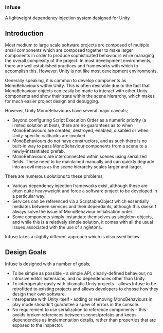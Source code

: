 ### Infuse
A lightweight dependency injection system designed for Unity

## Introduction
Most medium to large scale software projects are composed of multiple small components which are composed together to make larger components in order to produce sophisticated behaviours while managing the overall complexity of the project. In most development environments, there are well established practices and frameworks with which to accomplish this. However, Unity is not like most development environments.

Generally speaking, it is common to develop components as MonoBehaviours within Unity. This is often desirable due to the fact that MonoBehaviour objects can easily be made to interact with other Unity components and show their state within the scene hierarchy, which makes for much easier project design and debugging.

However, Unity MonoBehaviours have several major caveats;
 - Beyond configuring Script Execution Order as a numeric priority (a limited solution at best), there are no guarantees as to when MonoBehaviours are created, destroyed, enabled, disabled or when Unity-specific callbacks are invoked.
 - MonoBehaviours do not have constructors, and as such there is no built-in way to pass MonoBehaviour components from a scene to a newly-instantiated prefab.
 - MonoBehaviours are interconnected within scenes using serialized fields. These need to be maintained manually and can quickly degrade into an evil mess as the scene hierarchy scales larger and larger.

There are numerous solutions to these problems;
 - Various dependency injection frameworks exist, although these are often quite heavyweight and force a software project to be developed in a particular way.
 - Services can be referenced via a ScriptableObject which essentially mediates between services and their dependants, although this doesn't always solve the issue of MonoBehaviour initialisation order.
 - Some components simply instantiate themselves as singleton objects, and while this is a relatively simple solution, it comes with all the usual issues associated with the use of singletons.
 
 Infuse takes a slightly different approach which is discussed below.
 
## Design Goals
Infuse is designed with a number of goals;
 - To be simple as possible - a simple API, clearly-defined behaviour, no intrusive editor extensions, and no dependencies other than Unity.
 - To interoperate easily with idiomatic Unity projects - allows Infuse to be retrofitted to existing projects and allows developers to choose how they design their own software.
 - Interoperate with Unity itself - adding or removing MonoBehaviours in play mode shouldn't guarantee a spew of errors in the console.
 - No requirement to use serialization to reference components - this avoids broken references between scenes/prefabs and keeps dependencies as implementation details, rather than properties that are exposed to the inspector.
